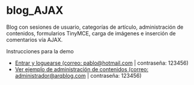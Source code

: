 # blog_AJAX
Blog con sesiones de usuario, categorías de artículo, administración de contenidos, formularios TinyMCE, carga de imágenes e inserción de comentarios vía AJAX.

Instrucciones para la demo

- <a href="http://www.jedeveloper.cl/desarrollos/blog/index.php">Entrar y loguearse (correo: pablo@hotmail.com | contraseña: 123456)</a>
- <a href="http://www.jedeveloper.cl/desarrollos/blog/login.php">Ver ejemplo de administración de contenidos (correo: administrador@arqblog.com | contraseña: 123456)</a>
